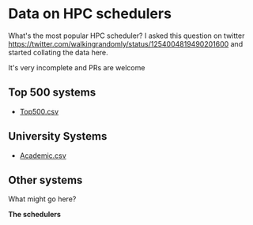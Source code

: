 # Data on HPC schedulers

What's the most popular HPC scheduler?  I asked this question on twitter https://twitter.com/walkingrandomly/status/1254004819490201600 and started collating the data here.  

It's very incomplete and PRs are welcome

## Top 500 systems

* [Top500.csv](./top500.csv)

## University Systems

* [Academic.csv](./academic.csv)

## Other systems

What might go here?

**The schedulers**


